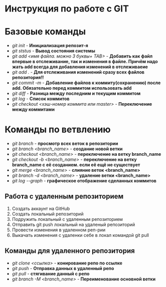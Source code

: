 # Инструкция по работе с GIT

# Базовые команды

- *git init* - **Инициализация репозит-я**
- *git ststus* - **Вывод состояния системы**
- *git add <имя файла. можно 3 буквы+ TAB>* - **Добавить как файл впервые в отслеживание, так и изменения в файле. Причём надо жать add всегда для добавления изменений в отслеживаеие**
- *git add .* - **Для отслеживания изменений сразу всех файлов репозитория!!**
- *git commit -m <message>* - **Добавление файлов к коммиту(сохранению) после add. Обязательно перед коммитом использовать add**
- *git diff* - **Разница между последним и текущим коммитом**
- *git log* - **Список коммитов**
- *git checkout <хэш-номер коммита или master>* - **Переключение между коммитами**

# Команды по ветвлению

* *git branch* - **просмотр всех веток в репозитории**
* *git branch <branch_name>* - **создание новой ветки**
* *git checkout <branch_name>* - **переключение на ветку branch_name**
* *git checkout -b <branch_name>* - **переключение на ветку branch_name c её созданием. если её ещё не существует**
* *git merge <branch_name>* - **слияние веток <branch_name>**
* *git branch -d <branch_name>* - **удаление ветки <branch_name>**
* *git log --graph* - **графическое отображение сделанных коммитов**

## Работа с удаленным репозиторием

1. Создать аккаунт на GitHub
2. Создать локальный репозиторий
3. Подружить локальный с удаленным репозиторием
4. Отправить git push локальный на удаленый репозиторий
5. Провести изменения в удаленном реп-рии
6. Выкачать изменения с удаленки себе в локал командой git pull

## Команды для удаленного репозитория

- *git clone <ссылка>* - **конирование репо по ссылке**
- *git push* - **Отправка данных в удаленный репо**
- *git pull* - **стягивание данный с репо**
- *git branch -M <branch_name>* - **Переименование основной ветки**